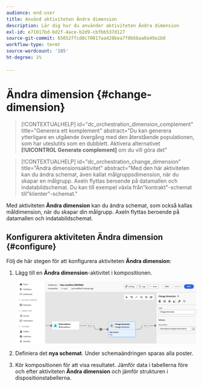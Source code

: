 ```yaml
---
audience: end-user
title: Använd aktiviteten Ändra dimension
description: Lär dig hur du använder aktiviteten Ändra dimension
exl-id: e71017bd-6d2f-4ace-b2d9-cbfbb537d127
source-git-commit: 65052ffcd8c70817aa428bea7f8b6baa0a49a1b0
workflow-type: tm+mt
source-wordcount: '185'
ht-degree: 1%

---
```


# Ändra dimension {#change-dimension}

>[!CONTEXTUALHELP]
>id="dc_orchestration_dimension_complement"
>title="Generera ett komplement"
>abstract="Du kan generera ytterligare en utgående övergång med den återstående populationen, som har uteslutits som en dubblett. Aktivera alternativet **[!UICONTROL Generate complement]** om du vill göra det"

>[!CONTEXTUALHELP]
>id="dc_orchestration_change_dimension"
>title="Ändra dimensionsaktivitet"
>abstract="Med den här aktiviteten kan du ändra schemat, även kallat målgruppsdimension, när du skapar en målgrupp. Axeln flyttas beroende på datamallen och indatabildschemat. Du kan till exempel växla från&quot;kontrakt&quot;-schemat till&quot;klienter&quot;-schemat."

Med aktiviteten **Ändra dimension** kan du ändra schemat, som också kallas måldimension, när du skapar din målgrupp. Axeln flyttas beroende på datamallen och indatabildschemat.

## Konfigurera aktiviteten Ändra dimension {#configure}

Följ de här stegen för att konfigurera aktiviteten **Ändra dimension**:

1. Lägg till en **Ändra dimension**-aktivitet i kompositionen.

   ![](../assets/change-dimension.png)

1. Definiera det **nya schemat**. Under schemaändringen sparas alla poster.

1. Kör kompositionen för att visa resultatet. Jämför data i tabellerna före och efter aktiviteten **Ändra dimension** och jämför strukturen i dispositionstabellerna.

<!--
## Example {#example}

In this example, we want to send an SMS delivery to all the profiles who have made a purchase. To do this, we first use a **[!UICONTROL Build audience]** activity linked to a custom "Purchase" targeting dimension to target all purchases that occurred.

We then use a **[!UICONTROL Change dimension]** activity to switch the workflow targeting dimension to "Recipients". This allows us to be able to target the recipients who match the query.
-->


